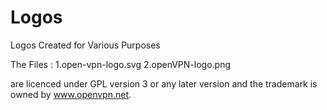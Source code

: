 # Logos
Logos Created for Various Purposes

The Files :
1.open-vpn-logo.svg
2.openVPN-logo.png 

are licenced under GPL version 3 or any later version and the trademark is owned by www.openvpn.net.
